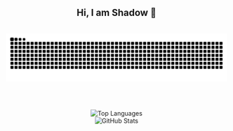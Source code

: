<div align="center">

## Hi, I am Shadow 👋 

<br/>

<!-- Snake animation -->
<img src="https://raw.githubusercontent.com/BM0zZz/BM0zZz/output/snake.svg" alt="Snake animation" />

<br/><br/>

<!-- Top Languages -->
<img src="https://github-readme-stats.vercel.app/api/top-langs/?username=Shadow-Klr&layout=compact&theme=tokyonight" alt="Top Languages" />

<br/>

<!-- GitHub Stats -->
<img src="https://github-readme-stats.vercel.app/api?username=Shadow-Klr&show_icons=true&theme=tokyonight" alt="GitHub Stats" />

</div>

<!--
**Shadow-Klr/Shadow-Klr** is a ✨ _special_ ✨ repository because its `README.md` (this file) appears on your GitHub profile.

Here are some ideas to get you started:

- 🔭 I’m currently working on ...
- 🌱 I’m currently learning ...
- 👯 I’m looking to collaborate on ...
- 🤔 I’m looking for help with ...
- 💬 Ask me about ...
- 📫 How to reach me: ...
- 😄 Pronouns: ...
- ⚡ Fun fact: ...
-->
